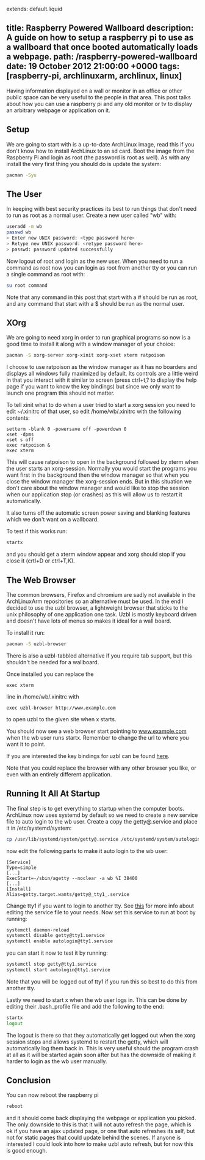 extends: default.liquid

title: Raspberry Powered Wallboard
description: A guide on how to setup a raspberry pi to use as a wallboard that once booted automatically loads a webpage.
path: /raspberry-powered-wallboard
date: 19 October 2012 21:00:00 +0000
tags: [raspberry-pi, archlinuxarm, archlinux, linux]
---

Having information displayed on a wall or monitor in an office or other public
space can be very useful to the people in that area. This post talks about how
you can use a raspberry pi and any old monitor or tv to display an arbitrary
webpage or application on it.

## Setup

We are going to start with is a up-to-date ArchLinux image, read this if you
don't know how to install ArchLinux to an sd card. Boot the image from the
Raspberry Pi and login as root (the password is root as well). As with any
install the very first thing you should do is update the system:

```bash
pacman -Syu
```

## The User

In keeping with best security practices its best to run things that don't need
to run as root as a normal user. Create a new user called "wb" with:

```bash
useradd -m wb
passwd wb
> Enter new UNIX password: <type password here>
> Retype new UNIX password: <retype password here>
> passwd: password updated successfully
```

Now logout of root and login as the new user. When you need to run a command as
root now you can login as root from another tty or you can run a single command
as root with:

```bash
su root command
```

Note that any command in this post that start with a # should be run as root,
and any command that start with a $ should be run as the normal user.

## XOrg

We are going to need xorg in order to run graphical programs so now is a good
time to install it along with a window manager of your choice:

```bash
pacman -S xorg-server xorg-xinit xorg-xset xterm ratpoison
```

I choose to use ratpoison as the window manager as it has no boarders and
displays all windows fully maximized by default. Its controls are a little weird
in that you interact with it similar to screen (press ctrl+t,? to display the
help page if you want to know the key bindings) but since we only want to launch
one program this should not matter.

To tell xinit what to do when a user tried to start a xorg session you need to
edit ~/.xinitrc of that user, so edit /home/wb/.xinitrc with the following
contents:

```
setterm -blank 0 -powersave off -powerdown 0
xset -dpms
xset s off
exec ratpoison &
exec xterm
```

This will cause ratpoison to open in the background followed by xterm when the
user starts an xorg-session. Normally you would start the programs you want
first in the background then the window manager so that when you close the
window manager the xorg-session ends. But in this situation we don't care about
the window manager and would like to stop the session when our application stop
(or crashes) as this will allow us to restart it automatically.

It also turns off the automatic screen power saving and blanking features which
we don't want on a wallboard.

To test if this works run:

```bash
startx
```

and you should get a xterm window appear and xorg should stop if you close it
(crtl+D or ctrl+T,K).

## The Web Browser

The common browsers, Firefox and chromium are sadly not available in the
ArchLinuxArm repositories so an alternative must be used. In the end I decided
to use the uzbl browser, a lightweight browser that sticks to the unix
philosophy of one application one task. Uzbl is mostly keyboard driven and
doesn't have lots of menus so makes it ideal for a wall board.

To install it run:

```bash
pacman -S uzbl-browser
```

There is also a uzbl-tabbled alternative if you require tab support, but this
shouldn't be needed for a wallboard.

Once installed you can replace the

```
exec xterm
```

line in /home/wb/.xinitrc with

```
exec uzbl-browser http://www.example.com
```

to open uzbl to the given site when x starts.

You should now see a web browser start pointing to www.example.com when the wb
user runs startx. Remember to change the url to where you want it to point.

If you are interested the key bindings for uzbl can be found
[here](http://uzbl.org/keybindings.php).

Note that you could replace the browser with any other browser you like, or even
with an entirely different application.

## Running It All At Startup

The final step is to get everything to startup when the computer boots.
ArchLinux now uses systemd by default so we need to create a new service file to
auto login to the wb user. Create a copy the getty@.service and place it in
/etc/systemd/system:

```bash
cp /usr/lib/systemd/system/getty@.service /etc/systemd/system/autologin@.service
```

now edit the following parts to make it auto login to the wb user:

```
[Service]
Type=simple
[...]
ExecStart=-/sbin/agetty --noclear -a wb %I 38400
[...]
[Install]
Alias=getty.target.wants/getty@_tty1_.service
```

Change tty1 if you want to login to another tty. See
[this](https://wiki.archlinux.org/index.php/Automatic_login_to_virtual_console#With_systemd)
for more info about editing the service file to your needs. Now set this service
to run at boot by running:

```bash
systemctl daemon-reload
systemctl disable getty@tty1.service
systemctl enable autologin@tty1.service
```

you can start it now to test it by running:

```bash
systemctl stop getty@tty1.service
systemctl start autologin@tty1.service
```

Note that you will be logged out of tty1 if you run this so best to do this from
another tty.

Lastly we need to start x when the wb user logs in. This can be done by editing
their .bash_profile file and add the following to the end:

```bash
startx
logout
```

The logout is there so that they automatically get logged out when the xorg
session stops and allows systemd to restart the getty, which will automatically
log them back in. This is very useful should the program crash at all as it will
be started again soon after but has the downside of making it harder to login as
the wb user manually.

## Conclusion

You can now reboot the raspberry pi

```bash
reboot
```

and it should come back displaying the webpage or application you picked. The
only downside to this is that it will not auto refresh the page, which is ok if
you have an ajax updated page, or one that auto refreshes its self, but not for
static pages that could update behind the scenes. If anyone is interested I
could look into how to make uzbl auto refresh, but for now this is good enough.
